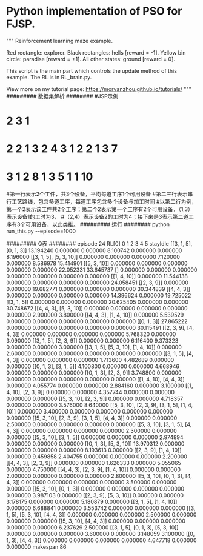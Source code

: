 # Python implementation of PSO for FJSP.
"""
Reinforcement learning maze example.

Red rectangle:          explorer.
Black rectangles:       hells       [reward = -1].
Yellow bin circle:      paradise    [reward = +1].
All other states:       ground      [reward = 0].

This script is the main part which controls the update method of this example.
The RL is in RL_brain.py.

View more on my tutorial page: https://morvanzhou.github.io/tutorials/
"""
######### 数据集解析 ########
#JSP示例
# 2 3 1
# 2 2 1 3 2 4 3 1 2 2 1 3 7
# 3 1 2 8 1 3 5 1 1 10

#第一行表示2个工件，共3个设备，平均每道工序1个可用设备
#第二三行表示串行工艺路线，包含多道工序，每道工序包含多个设备与加工时间
#以第二行为例，第一个2表示该工件共2个工序；第二个2表示第一个工序有2个可用设备，（1,3）表示设备1的工时为3，
#（2,4）表示设备2的工时为4；接下来是3表示第二道工序有3个可用设备，以此类推。
######### 运行 ########
python run_this.py --episode=1000

######### Q表 ########
episode 24
RL[0]                                               0          1          2          3          4          5       stayIdle
[[3, 1, 5], [0, 1, 3]]                          13.194240   0.000000   0.000000   8.100742   0.000000   0.000000   8.196000
[[3, 1, 5], [5, 3, 10]]                          0.000000   0.000000   0.000000   7.120000   0.000000   8.586978  15.414901
[[5, 3, 10]]                                     0.000000   0.000000   0.000000   0.000000   0.000000  22.052331  33.645737
[]                                               0.000000   0.000000   0.000000   0.000000   0.000000   0.000000   0.000000
[[1, 4, 10]]                                     0.000000  11.544138   0.000000   0.000000   0.000000   0.000000  24.058451
[[2, 3, 9]]                                      0.000000   0.000000  19.682771   0.000000   0.000000   0.000000  30.344839
[[4, 4, 3]]                                      0.000000   0.000000   0.000000   0.000000  14.396624   0.000000  19.725022
[[3, 1, 5]]                                      0.000000   0.000000   0.000000  20.625405   0.000000   0.000000  30.748672
[[4, 4, 3], [5, 3, 10]]                          0.000000   0.000000   0.000000   0.000000   0.000000   2.900000   3.800000
[[4, 4, 3], [1, 4, 10]]                          0.000000   5.539529   0.000000   0.000000   0.000000   0.000000   0.000000
[[0, 1, 3]]                                     27.865222   0.000000   0.000000   0.000000   0.000000   0.000000  30.115491
[[2, 3, 9], [4, 4, 3]]                           0.000000   0.000000   0.000000   0.000000   5.768320   0.000000   3.090000
[[3, 1, 5], [2, 3, 9]]                           0.000000   0.000000   6.116400   9.373323   0.000000   0.000000   3.000000
[[3, 1, 5], [5, 3, 10], [1, 4, 10]]              0.000000   2.600000   0.000000   0.000000   0.000000   0.000000   0.000000
[[3, 1, 5], [4, 4, 3]]                           0.000000   0.000000   0.000000   1.713600   4.482689   0.000000   0.000000
[[0, 1, 3], [3, 1, 5]]                           4.100800   0.000000   0.000000   4.668946   0.000000   0.000000   0.000000
[[0, 1, 3], [2, 3, 9]]                           3.748800   0.000000   0.000000   0.000000   0.000000   0.000000   0.000000
[[1, 4, 10], [4, 4, 3]]                          0.000000   4.055774   0.000000   0.000000   2.884160   0.000000   3.100000
[[1, 4, 10], [2, 3, 9]]                          0.000000   0.000000   4.357744   0.000000   0.000000   0.000000   0.000000
[[5, 3, 10], [2, 3, 9]]                          0.000000   0.000000   4.718357   0.000000   0.000000   3.576000   8.640000
[[5, 3, 10], [2, 3, 9], [3, 1, 5], [1, 4, 10]]   0.000000   3.400000   0.000000   0.000000   0.000000   0.000000   0.000000
[[5, 3, 10], [2, 3, 9], [3, 1, 5], [4, 4, 3]]    0.000000   0.000000   2.500000   0.000000   0.000000   0.000000   0.000000
[[5, 3, 10], [3, 1, 5], [4, 4, 3]]               0.000000   0.000000   0.000000   0.000000   2.300000   0.000000   0.000000
[[5, 3, 10], [3, 1, 5]]                          0.000000   0.000000   0.000000   2.974894   0.000000   0.000000   0.000000
[[0, 1, 3], [5, 3, 10]]                         13.970312   0.000000   0.000000   0.000000   0.000000   8.193613   0.000000
[[2, 3, 9], [1, 4, 10]]                          0.000000   9.459858   2.404755   0.000000   0.000000   0.000000   2.200000
[[4, 4, 3], [2, 3, 9]]                           0.000000   0.000000   1.626333   0.000000   5.055065   0.000000   4.750000
[[4, 4, 3], [2, 3, 9], [1, 4, 10]]               0.000000   0.000000   2.000000   0.000000   0.000000   0.000000   2.800000
[[5, 3, 10], [0, 1, 3], [4, 4, 3]]               0.000000   0.000000   0.000000   0.000000   3.500000   0.000000   0.000000
[[5, 3, 10], [0, 1, 3]]                          0.000000   0.000000   0.000000   0.000000   0.000000   3.987103   0.000000
[[2, 3, 9], [5, 3, 10]]                          0.000000   0.000000   3.178175   0.000000   0.000000   5.180879   0.000000
[[3, 1, 5], [1, 4, 10]]                          0.000000   6.688841   0.000000   3.553742   0.000000   0.000000   0.000000
[[3, 1, 5], [5, 3, 10], [4, 4, 3]]               0.000000   0.000000   0.000000   2.500000   0.000000   0.000000   0.000000
[[5, 3, 10], [4, 4, 3]]                          0.000000   0.000000   0.000000   0.000000   0.000000   6.237629   2.500000
[[3, 1, 5], [0, 1, 3], [5, 3, 10]]               0.000000   0.000000   0.000000   3.600000   0.000000   3.148059   3.100000
[[0, 1, 3], [4, 4, 3]]                           0.000000   0.000000   0.000000   0.000000   4.647718   0.000000   0.000000
makespan 86

